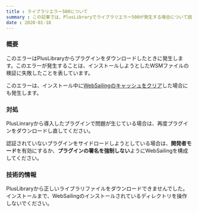 ```yaml
---
title : ライブラリエラー500について
summary : この記事では、PlusLibraryでライブラリエラー500が発生する場合について説明します。
date : 2020-01-18
---
```


### 概要
このエラーはPlusLibraryからプラグインをダウンロードしたときに発生します。このエラーが発生することは、インストールしようとしたWSMファイルの検証に失敗したことを表しています。

このエラーは、インストール中に[WebSailingのキャッシュをクリア](./how-to-delete-cache.md)した場合にも発生します。


### 対処
PlusLinraryから導入したプラグインで問題が生じている場合は、再度プラグインをダウンロードし直してください。

認証されていないプラグインをサイドロードしようとしている場合は、**開発者モード**を有効にするか、**プラグインの署名を強制しない**ようにWebSailingを構成してください。

### 技術的情報
PlusLibraryから正しいライブラリファイルをダウンロードできませんでした。インストールまで、WebSailingのインストールされているディレクトリを操作しないでください。
